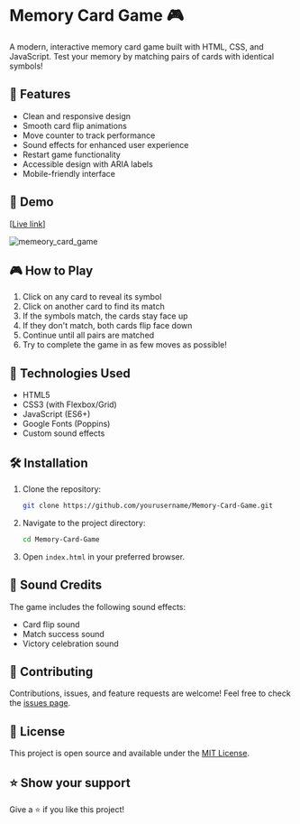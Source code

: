 # Memory Card Game 🎮

A modern, interactive memory card game built with HTML, CSS, and JavaScript. Test your memory by matching pairs of cards with identical symbols!

## 🎯 Features

- Clean and responsive design
- Smooth card flip animations
- Move counter to track performance
- Sound effects for enhanced user experience
- Restart game functionality
- Accessible design with ARIA labels
- Mobile-friendly interface

## 🚀 Demo

[[Live link](https://68449c5fa590ccd0b05d0947--peaceful-clafoutis-a5beb3.netlify.app/)]

![memeory_card_game](https://github.com/user-attachments/assets/a840f0f5-3126-4d6f-be05-b318c5e18f4b)


## 🎮 How to Play

1. Click on any card to reveal its symbol
2. Click on another card to find its match
3. If the symbols match, the cards stay face up
4. If they don't match, both cards flip face down
5. Continue until all pairs are matched
6. Try to complete the game in as few moves as possible!

## 🔧 Technologies Used

- HTML5
- CSS3 (with Flexbox/Grid)
- JavaScript (ES6+)
- Google Fonts (Poppins)
- Custom sound effects

## 🛠️ Installation

1. Clone the repository:
   ```bash
   git clone https://github.com/yourusername/Memory-Card-Game.git
   ```

2. Navigate to the project directory:
   ```bash
   cd Memory-Card-Game
   ```

3. Open `index.html` in your preferred browser.

## 🎵 Sound Credits

The game includes the following sound effects:
- Card flip sound
- Match success sound
- Victory celebration sound

## 🤝 Contributing

Contributions, issues, and feature requests are welcome! Feel free to check the [issues page](add_issues_link_here).

## 📝 License

This project is open source and available under the [MIT License](add_license_link_here).

## ⭐ Show your support

Give a ⭐️ if you like this project!
